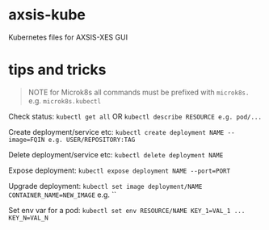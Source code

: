 # axsis-kube
Kubernetes files for AXSIS-XES GUI

# tips and tricks

> NOTE for Microk8s all commands must be prefixed with `microk8s.` e.g. `microk8s.kubectl`

Check status: `kubectl get all` OR `kubectl describe RESOURCE e.g. pod/...` 

Create deployment/service etc: `kubectl create deployment NAME --image=FQIN e.g. USER/REPOSITORY:TAG`

Delete deployment/service etc: `kubectl delete deployment NAME`

Expose deployment: `kubectl expose deployment NAME --port=PORT`

Upgrade deployment: `kubectl set image deployment/NAME CONTAINER_NAME=NEW_IMAGE` e.g. ``

Set env var for a pod: `kubectl set env RESOURCE/NAME KEY_1=VAL_1 ... KEY_N=VAL_N`



